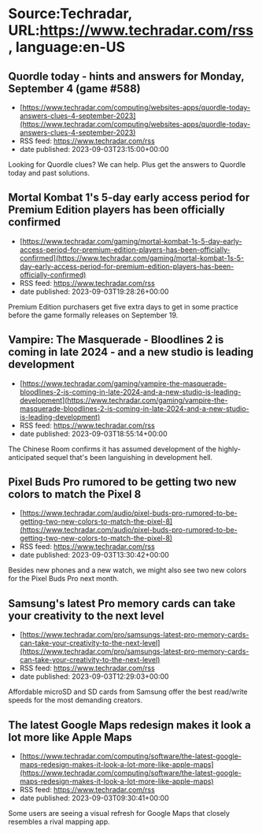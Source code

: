 # Source:Techradar, URL:https://www.techradar.com/rss, language:en-US

## Quordle today - hints and answers for Monday, September 4 (game #588)
 - [https://www.techradar.com/computing/websites-apps/quordle-today-answers-clues-4-september-2023](https://www.techradar.com/computing/websites-apps/quordle-today-answers-clues-4-september-2023)
 - RSS feed: https://www.techradar.com/rss
 - date published: 2023-09-03T23:15:00+00:00

Looking for Quordle clues? We can help. Plus get the answers to Quordle today and past solutions.

## Mortal Kombat 1's 5-day early access period for Premium Edition players has been officially confirmed
 - [https://www.techradar.com/gaming/mortal-kombat-1s-5-day-early-access-period-for-premium-edition-players-has-been-officially-confirmed](https://www.techradar.com/gaming/mortal-kombat-1s-5-day-early-access-period-for-premium-edition-players-has-been-officially-confirmed)
 - RSS feed: https://www.techradar.com/rss
 - date published: 2023-09-03T19:28:26+00:00

Premium Edition purchasers get five extra days to get in some practice before the game formally releases on September 19.

## Vampire: The Masquerade - Bloodlines 2 is coming in late 2024 - and a new studio is leading development
 - [https://www.techradar.com/gaming/vampire-the-masquerade-bloodlines-2-is-coming-in-late-2024-and-a-new-studio-is-leading-development](https://www.techradar.com/gaming/vampire-the-masquerade-bloodlines-2-is-coming-in-late-2024-and-a-new-studio-is-leading-development)
 - RSS feed: https://www.techradar.com/rss
 - date published: 2023-09-03T18:55:14+00:00

The Chinese Room confirms it has assumed development of the highly-anticipated sequel that's been languishing in development hell.

## Pixel Buds Pro rumored to be getting two new colors to match the Pixel 8
 - [https://www.techradar.com/audio/pixel-buds-pro-rumored-to-be-getting-two-new-colors-to-match-the-pixel-8](https://www.techradar.com/audio/pixel-buds-pro-rumored-to-be-getting-two-new-colors-to-match-the-pixel-8)
 - RSS feed: https://www.techradar.com/rss
 - date published: 2023-09-03T13:30:42+00:00

Besides new phones and a new watch, we might also see two new colors for the Pixel Buds Pro next month.

## Samsung's latest Pro memory cards can take your creativity to the next level
 - [https://www.techradar.com/pro/samsungs-latest-pro-memory-cards-can-take-your-creativity-to-the-next-level](https://www.techradar.com/pro/samsungs-latest-pro-memory-cards-can-take-your-creativity-to-the-next-level)
 - RSS feed: https://www.techradar.com/rss
 - date published: 2023-09-03T12:29:03+00:00

Affordable microSD and SD cards from Samsung offer the best read/write speeds for the most demanding creators.

## The latest Google Maps redesign makes it look a lot more like Apple Maps
 - [https://www.techradar.com/computing/software/the-latest-google-maps-redesign-makes-it-look-a-lot-more-like-apple-maps](https://www.techradar.com/computing/software/the-latest-google-maps-redesign-makes-it-look-a-lot-more-like-apple-maps)
 - RSS feed: https://www.techradar.com/rss
 - date published: 2023-09-03T09:30:41+00:00

Some users are seeing a visual refresh for Google Maps that closely resembles a rival mapping app.

